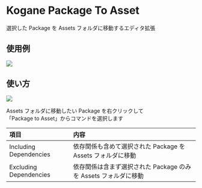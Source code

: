 # Kogane Package To Asset

選択した Package を Assets フォルダに移動するエディタ拡張

## 使用例

![](https://user-images.githubusercontent.com/6134875/143663476-ae3f3584-56ba-4109-8b6e-7dd0564cc63b.gif)

## 使い方

![](https://user-images.githubusercontent.com/6134875/143663549-d19798a5-50e3-4092-a256-0f2628028a4c.png)

Assets フォルダに移動したい Package を右クリックして  
「Package to Asset」からコマンドを選択します  

|項目|内容|
|:--|:--|
|Including Dependencies|依存関係も含めて選択された Package を Assets フォルダに移動|
|Excluding Dependencies|依存関係は含まず選択された Package のみを Assets フォルダに移動|
